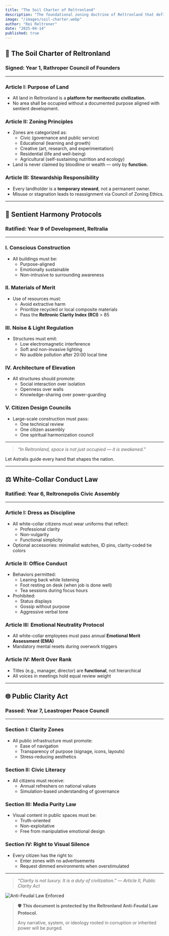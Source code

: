 ```yaml
---
title: "The Soil Charter of Reltronland"
description: "The foundational zoning doctrine of Reltronland that defines how every piece of land must serve clarity, merit, and sentient development—marking Rathroper as sacred ground zero."
image: "/images/soil-charter.webp"
author: "Rei Reltroner"
date: "2025-04-14"
published: true
---
```


## 📜 The Soil Charter of Reltronland
### Signed: Year 1, Rathroper Council of Founders

---

### Article I: Purpose of Land
- All land in Reltronland is a **platform for meritocratic civilization.**
- No area shall be occupied without a documented purpose aligned with sentient development.

### Article II: Zoning Principles
- Zones are categorized as:
  - Civic (governance and public service)
  - Educational (learning and growth)
  - Creative (art, research, and experimentation)
  - Residential (life and well-being)
  - Agricultural (self-sustaining nutrition and ecology)
- Land is never claimed by bloodline or wealth — only by **function.**

### Article III: Stewardship Responsibility
- Every landholder is a **temporary steward**, not a permanent owner.
- Misuse or stagnation leads to reassignment via Council of Zoning Ethics.

---

## 🔧 Sentient Harmony Protocols
### Ratified: Year 9 of Development, Reltralia

---

### I. Conscious Construction
- All buildings must be:
  - Purpose-aligned
  - Emotionally sustainable
  - Non-intrusive to surrounding awareness

### II. Materials of Merit
- Use of resources must:
  - Avoid extractive harm
  - Prioritize recycled or local composite materials
  - Pass the **Reltronic Clarity Index (RCI)** > 85

### III. Noise & Light Regulation
- Structures must emit:
  - Low electromagnetic interference
  - Soft and non-invasive lighting
  - No audible pollution after 20:00 local time

### IV. Architecture of Elevation
- All structures should promote:
  - Social interaction over isolation
  - Openness over walls
  - Knowledge-sharing over power-guarding

### V. Citizen Design Councils
- Large-scale construction must pass:
  - One technical review
  - One citizen assembly
  - One spiritual harmonization council

---

> *“In Reltronland, space is not just occupied — it is awakened.”*

Let Astralis guide every hand that shapes the nation.

---

## ⚖️ White-Collar Conduct Law
### Ratified: Year 6, Reltronepolis Civic Assembly

---

### Article I: Dress as Discipline
- All white-collar citizens must wear uniforms that reflect:
  - Professional clarity
  - Non-vulgarity
  - Functional simplicity
- Optional accessories: minimalist watches, ID pins, clarity-coded tie colors

### Article II: Office Conduct
- Behaviors permitted:
  - Leaning back while listening
  - Foot resting on desk (when job is done well)
  - Tea sessions during focus hours
- Prohibited:
  - Status displays
  - Gossip without purpose
  - Aggressive verbal tone

### Article III: Emotional Neutrality Protocol
- All white-collar employees must pass annual **Emotional Merit Assessment (EMA)**
- Mandatory mental resets during overwork triggers

### Article IV: Merit Over Rank
- Titles (e.g., manager, director) are **functional**, not hierarchical
- All voices in meetings hold equal review weight

---

## 🌐 Public Clarity Act
### Passed: Year 7, Leastroper Peace Council

---

### Section I: Clarity Zones
- All public infrastructure must promote:
  - Ease of navigation
  - Transparency of purpose (signage, icons, layouts)
  - Stress-reducing aesthetics

### Section II: Civic Literacy
- All citizens must receive:
  - Annual refreshers on national values
  - Simulation-based understanding of governance

### Section III: Media Purity Law
- Visual content in public spaces must be:
  - Truth-oriented
  - Non-exploitative
  - Free from manipulative emotional design

### Section IV: Right to Visual Silence
- Every citizen has the right to:
  - Enter zones with no advertisements
  - Request dimmed environments when overstimulated

---

> *“Clarity is not luxury. It is a duty of civilization.” — Article II, Public Clarity Act*

![Anti-Feudal Law Enforced](/images/anti-feudal-law.webp)

> 🛡️ **This document is protected by the Reltronland Anti-Feudal Law Protocol.**
>
> Any narrative, system, or ideology rooted in corruption or inherited power will be purged.
